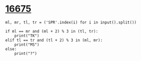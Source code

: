 # [16675](https://www.acmicpc.net/problem/16675)

```
ml, mr, tl, tr = ('SPR'.index(i) for i in input().split())

if ml == mr and (ml + 2) % 3 in (tl, tr):
    print("TK")
elif tl == tr and (tl + 2) % 3 in (ml, mr):
    print("MS")
else:
    print("?")
```

